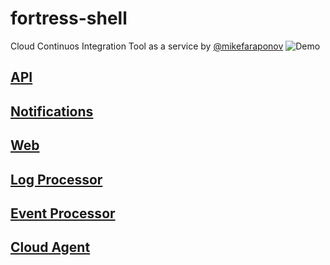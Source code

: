 # fortress-shell
Cloud Continuos Integration Tool as a service by [@mikefaraponov](https://www.linkedin.com/in/mikefaraponov
)
![Demo](https://raw.github.com/fortress-shell/fortress-shell/master/demo.gif)
## [API](https://github.com/fortress-shell/manager)
## [Notifications](https://github.com/fortress-shell/notifications)
## [Web](https://github.com/fortress-shell/web)
## [Log Processor](https://github.com/fortress-shell/logs)
## [Event Processor](https://github.com/fortress-shell/bus)
## [Cloud Agent](https://github.com/fortress-shell/agent)
